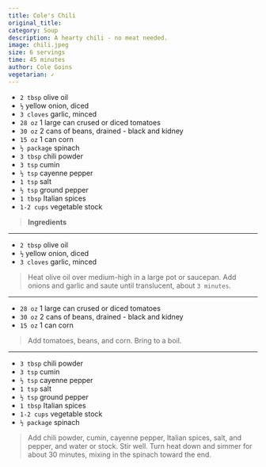 ```yaml
---
title: Cole's Chili
original_title: 
category: Soup
description: A hearty chili - no meat needed.
image: chili.jpeg
size: 6 servings
time: 45 minutes
author: Cole Goins
vegetarian: ✓
---
```


* `2 tbsp` olive oil 
* `½` yellow onion, diced
* `3 cloves` garlic, minced
* `28 oz` 1 large can crused or diced tomatoes
* `30 oz` 2 cans of beans, drained - black and kidney
* `15 oz` 1 can corn
* `½ package` spinach
* `3 tbsp` chili powder
* `3 tsp` cumin
* `½ tsp` cayenne pepper
* `1 tsp` salt
* `½ tsp` ground pepper
* `1 tbsp` Italian spices
* `1-2 cups` vegetable stock

> **Ingredients**

---

* `2 tbsp` olive oil 
* `½` yellow onion, diced
* `3 cloves` garlic, minced

> Heat olive oil over medium-high in a large pot or saucepan. Add onions and garlic and saute until translucent, about `3 minutes`.

---

* `28 oz` 1 large can crused or diced tomatoes
* `30 oz` 2 cans of beans, drained - black and kidney
* `15 oz` 1 can corn

> Add tomatoes, beans, and corn. Bring to a boil.

---

* `3 tbsp` chili powder
* `3 tsp` cumin
* `½ tsp` cayenne pepper
* `1 tsp` salt
* `½ tsp` ground pepper
* `1 tbsp` Italian spices
* `1-2 cups` vegetable stock
* `½ package` spinach

> Add chili powder, cumin, cayenne pepper, Italian spices, salt, and pepper, and water or stock. Stir well. Turn heat down and simmer for about 30 minutes, mixing in the spinach toward the end.
